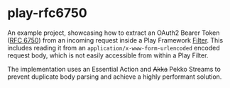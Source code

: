 # play-rfc6750

An example project, showcasing how to extract an OAuth2 Bearer 
Token ([RFC 6750](https://datatracker.ietf.org/doc/html/rfc6750))
from an incoming request inside a Play Framework [Filter](https://www.playframework.com/documentation/3.0.x/Filters).
This includes reading it from an `application/x-www-form-urlencoded` encoded
request body, which is not easily accessible from within a Play Filter.

The implementation uses an Essential Action and ~~Akka~~ Pekko Streams
to prevent duplicate body parsing and achieve a highly performant solution.
